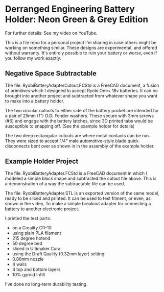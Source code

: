 # Derranged Engineering Battery Holder: Neon Green & Grey Edition

For further details: See my video on YouTube.

This is a file repo for a personal project I'm sharing in case others might be working on something similar.  These designs are experimental, and offered without warranty.  It's entirely possible to ruin your battery or worse, even if you follow my work exactly.

## Negative Space Subtractable
The file: RyobiBatteryAdapterCutout.FCStd is a FreeCAD document, a fusion of primitives which I designed to accept Ryobi One+ 18v batteries.  It can be brought into another project and subtracted from whatever shape you want to make into a battery holder.

The two circular cutouts to either side of the battery pocket are intended for a pair of 25mm (1") O.D. Fender washers.  These secure with 3mm screws (#6) and engage with the battery latches, since 3D printed tabs would be susceptible to snapping off.  (See the example holder for details)

The two deep rectangular cutouts are where metal contacts can be run.  They were sized to accept 1/4" male automotive-style blade quick disconnects bent over as shown in in the assembly of the example holder.

## Example Holder Project
The file: RyobiBatteryAdapter.FCStd is a FreeCAD document in which I modeled a simple block shape and subtracted the cutout file above.  This is a demonstration of a way the subtractable file can be used.

The file: RyobiBatteryAdapter.STL is an exported version of the same model, ready to be sliced and printed.  It can be used to test fitment, or even, as shown in the video, To make a simple breakout adapter for connecting a battery to another electronic project.  

I printed the test parts:
 - on a Creality CR-10
 - using plain PLA filament
 - 215 degree hotend
 - 50 degree bed
 - sliced in Ultimaker Cura
 - using the Draft Quality (0.32mm layer) setting
 - 0.80mm nozzle
 - 4 walls
 - 4 top and bottom layers
 - 10% gyroid Infill

I've done no long-term durability testing.

